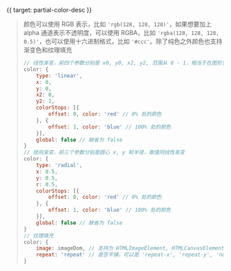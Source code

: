 {{ target: partial-color-desc }}

> 颜色可以使用 RGB 表示，比如 `'rgb(128, 128, 128)'`，如果想要加上 alpha 通道表示不透明度，可以使用 RGBA，比如 `'rgba(128, 128, 128, 0.5)'`，也可以使用十六进制格式，比如 `'#ccc'`。除了纯色之外颜色也支持渐变色和纹理填充
> ```js
> // 线性渐变，前四个参数分别是 x0, y0, x2, y2, 范围从 0 - 1，相当于在图形包围盒中的百分比，如果 globalCoord 为 `true`，则该四个值是绝对的像素位置
> color: {
>     type: 'linear',
>     x: 0,
>     y: 0,
>     x2: 0,
>     y2: 1,
>     colorStops: [{
>         offset: 0, color: 'red' // 0% 处的颜色
>     }, {
>         offset: 1, color: 'blue' // 100% 处的颜色
>     }],
>     global: false // 缺省为 false
> }
> // 径向渐变，前三个参数分别是圆心 x, y 和半径，取值同线性渐变
> color: {
>     type: 'radial',
>     x: 0.5,
>     y: 0.5,
>     r: 0.5,
>     colorStops: [{
>         offset: 0, color: 'red' // 0% 处的颜色
>     }, {
>         offset: 1, color: 'blue' // 100% 处的颜色
>     }],
>     global: false // 缺省为 false
> }
> // 纹理填充
> color: {
>     image: imageDom, // 支持为 HTMLImageElement, HTMLCanvasElement，不支持路径字符串
>     repeat: 'repeat' // 是否平铺，可以是 'repeat-x', 'repeat-y', 'no-repeat'
> }
> ```